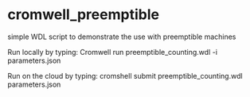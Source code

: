 # cromwell_preemptible

simple WDL script to demonstrate the use with preemptible machines

Run locally by typing:
Cromwell run preemptible_counting.wdl -i parameters.json 

Run on the cloud by typing:
cromshell submit preemptible_counting.wdl parameters.json 
